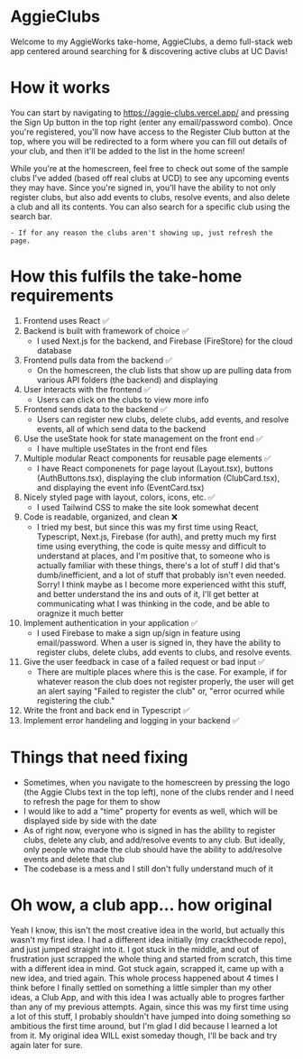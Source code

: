 # AggieClubs
Welcome to my AggieWorks take-home, AggieClubs, a demo full-stack web app centered around searching for &amp; discovering active clubs at UC Davis! 

# How it works 
You can start by navigating to https://aggie-clubs.vercel.app/ and pressing the Sign Up button in the top right (enter any email/password combo). 
Once you're registered, you'll now have access to the Register Club button at the top, where you will be redirected to a form where you can fill out 
details of your club, and then it'll be added to the list in the home screen! 

While you're at the homescreen, feel free to check out some of the sample clubs I've added (based off real clubs at UCD) to see any upcoming events they
may have. Since you're signed in, you'll have the ability to not only register clubs, but also add events to clubs, resolve events, and also delete a club
and all its contents. You can also search for a specific club using the search bar.

```dif
- If for any reason the clubs aren't showing up, just refresh the page.
```

# How this fulfils the take-home requirements 

1. Frontend uses React ✅
2. Backend is built with framework of choice ✅
   - I used Next.js for the backend, and Firebase (FireStore) for the cloud database 
3. Frontend pulls data from the backend ✅
   - On the homescreen, the club lists that show up are pulling data from various API folders (the backend) and displaying 
4. User interacts with the frontend ✅
   - Users can click on the clubs to view more info
5. Frontend sends data to the backend ✅
   - Users can register new clubs, delete clubs, add events, and resolve events, all of which send data to the backend
6. Use the useState hook for state management on the front end ✅
   - I have multiple useStates in the front end files
7. Multiple modular React components for reusable page elements ✅
   - I have React componenets for page layout (Layout.tsx), buttons (AuthButtons.tsx), displaying the club information (ClubCard.tsx), and displaying the event info (EventCard.tsx)
8. Nicely styled page with layout, colors, icons, etc. ✅
   - I used Tailwind CSS to make the site look somewhat decent
9. Code is readable, organized, and clean ❌
    - I tried my best, but since this was my first time using React, Typescript, Next.js, Firebase (for auth), and pretty much my first time using everything,
      the code is quite messy and difficult to understand at places, and I'm positive that, to someone who is actually familiar with these things, there's a lot
      of stuff I did that's dumb/inefficient, and a lot of stuff that probably isn't even needed. Sorry! I think maybe as I become more experienced witht this stuff,
      and better understand the ins and outs of it, I'll get better at communicating what I was thinking in the code, and be able to oragnize it much better
10. Implement authentication in your application ✅
    - I used Firebase to make a sign up/sign in feature using email/password. When a user is signed in, they have the ability to register clubs, delete clubs, add events to clubs, and resolve events.
11. Give the user feedback in case of a failed request or bad input ✅
    - There are multiple places where this is the case. For example, if for whatever reason the club does not register properly, the user will get an alert saying "Failed to register the club" or,
      "error ocurred while registering the club."
12. Write the front and back end in Typescript ✅
13. Implement error handeling and logging in your backend ✅


# Things that need fixing 
- Sometimes, when you navigate to the homescreen by pressing the logo (the Aggie Clubs text in the top left), none of the clubs render and I need to refresh the page for them to show
- I would like to add a "time" property for events as well, which will be displayed side by side with the date
- As of right now, everyone who is signed in has the ability to register clubs, delete any club, and add/resolve events to any club. But ideally, only people who made the club should have the
  ability to add/resolve events and delete that club
- The codebase is a mess and I still don't fully understand much of it


# Oh wow, a club app... how original 
Yeah I know, this isn't the most creative idea in the world, but actually this wasn't my first idea. I had a different idea initially (my crackthecode repo), and 
just jumped straight into it. I got stuck in the middle, and out of frustration just scrapped the whole thing and started from scratch, this time with a different 
idea in mind. Got stuck again, scrapped it, came up with a new idea, and tried again. This whole process happened about 4 times I think before I finally settled on
something a little simpler than my other ideas, a Club App, and with this idea I was actually able to progres farther than any of my previous attempts. Again, since
this was my first time using a lot of this stuff, I probably shouldn't have jumped into doing something so ambitious the first time around, but I'm glad I did because I learned a lot from it. My original idea WILL exist someday though, I'll be back and try again later for sure. 
